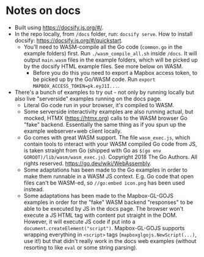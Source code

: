 # Notes on docs
- Built using https://docsify.js.org/#/.
- In the repo locally, from `/docs` folder, run: `docsify serve`. How to install docsify: https://docsify.js.org/#/quickstart.
    - You'll need to WASM-compile all the Go code (`common.go` in the example folders) first. Run `./wasm_compile_all.sh` inside `/docs`. It will output `main.wasm` files in the example folders, which will be picked up by the docsify HTML example files. See more below on WASM.
        - Before you do this you need to export a Mapbox access token, to be picked up by the Go/WASM code. Run `export MAPBOX_ACCESS_TOKEN=pk.eyJ1I...`.
- There's a bunch of examples to try out - not only by running locally but also live "serverside" examples running on the docs page. 
    - Literal Go code run in your browser, it's compiled to WASM.
	- Some serverside interactivity examples are also running actual, but mocked, HTMX (https://htmx.org) calls to the WASM browser Go "fake" backend. Essentially the same thing as if you spun up the example webserver+web client locally. 
    - Go comes with great WASM support. The file `wasm_exec.js`, which contain tools to interact with your WASM compiled Go code from JS, is taken straight from Go (shipped with Go as `$(go env GOROOT)/lib/wasm/wasm_exec.js`). Copyright 2018 The Go Authors. All rights reserved. https://go.dev/wiki/WebAssembly.
    - Some adaptations has been made to the Go examples in order to make them runnable in a WASM JS context. E.g. Go code that open files can't be WASM-ed, so `//go:embed icon.png` has been used instead.
    - Some adaptations has been made to the Mapbox-GL-GOJS examples in order for the "fake" WASM backend "responses" to be able to be executed by JS in the docs page. The browser won't execute a JS HTML tag with content put straight in the DOM. However, it will execute JS code if put into a `document.createElement("script")`. Mapbox-GL-GOJS supports wrapping everything in `<script>` tags (`mapboxglgojs.NewScript(...)`, use it!) but that didn't really work in the docs web examples (without resorting to like `eval` or some string parsing).


